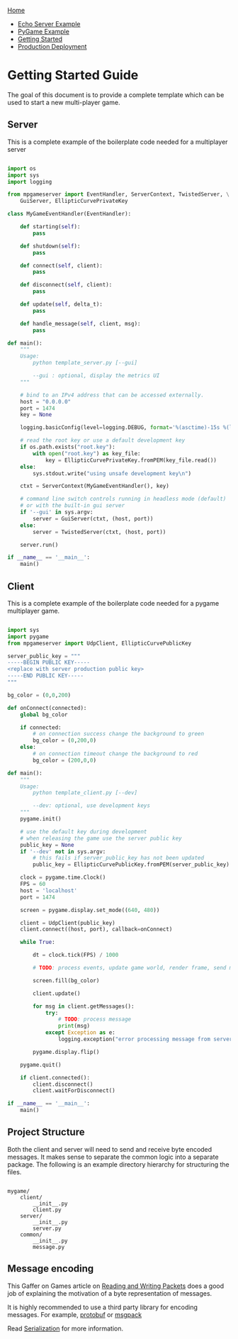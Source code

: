 [Home](../README.md)

* [Echo Server Example](./example.md)
* [PyGame Example](docs/example2.md)
* [Getting Started](./GettingStarted.md)
* [Production Deployment](./ProductionDeployment.md)

# Getting Started Guide

The goal of this document is to provide a complete template which can be used to start a new multi-player game.

## Server

This is a complete example of the boilerplate code needed for a multiplayer server
```python

import os
import sys
import logging

from mpgameserver import EventHandler, ServerContext, TwistedServer, \
    GuiServer, EllipticCurvePrivateKey

class MyGameEventHandler(EventHandler):

    def starting(self):
        pass

    def shutdown(self):
        pass

    def connect(self, client):
        pass

    def disconnect(self, client):
        pass

    def update(self, delta_t):
        pass

    def handle_message(self, client, msg):
        pass

def main():
    """
    Usage:
        python template_server.py [--gui]

        --gui : optional, display the metrics UI
    """

    # bind to an IPv4 address that can be accessed externally.
    host = "0.0.0.0"
    port = 1474
    key = None

    logging.basicConfig(level=logging.DEBUG, format='%(asctime)-15s %(levelname)s %(filename)s:%(funcName)s():%(lineno)d:%(message)s')

    # read the root key or use a default development key
    if os.path.exists("root.key"):
        with open("root.key") as key_file:
            key = EllipticCurvePrivateKey.fromPEM(key_file.read())
    else:
        sys.stdout.write("using unsafe development key\n")

    ctxt = ServerContext(MyGameEventHandler(), key)

    # command line switch controls running in headless mode (default)
    # or with the built-in gui server
    if '--gui' in sys.argv:
        server = GuiServer(ctxt, (host, port))
    else:
        server = TwistedServer(ctxt, (host, port))

    server.run()

if __name__ == '__main__':
    main()


```

## Client

This is a complete example of the boilerplate code needed for a pygame multiplayer game.

```python

import sys
import pygame
from mpgameserver import UdpClient, EllipticCurvePublicKey

server_public_key = """
-----BEGIN PUBLIC KEY-----
<replace with server production public key>
-----END PUBLIC KEY-----
"""

bg_color = (0,0,200)

def onConnect(connected):
    global bg_color

    if connected:
        # on connection success change the background to green
        bg_color = (0,200,0)
    else:
        # on connection timeout change the background to red
        bg_color = (200,0,0)

def main():
    """
    Usage:
        python template_client.py [--dev]

        --dev: optional, use development keys
    """
    pygame.init()

    # use the default key during development
    # when releasing the game use the server public key
    public_key = None
    if '--dev' not in sys.argv:
        # this fails if server_public_key has not been updated
        public_key = EllipticCurvePublicKey.fromPEM(server_public_key)

    clock = pygame.time.Clock()
    FPS = 60
    host = 'localhost'
    port = 1474

    screen = pygame.display.set_mode((640, 480))

    client = UdpClient(public_key)
    client.connect((host, port), callback=onConnect)

    while True:

        dt = clock.tick(FPS) / 1000

        # TODO: process events, update game world, render frame, send messages

        screen.fill(bg_color)

        client.update()

        for msg in client.getMessages():
            try:
                # TODO: process message
                print(msg)
            except Exception as e:
                logging.exception("error processing message from server")

        pygame.display.flip()

    pygame.quit()

    if client.connected():
        client.disconnect()
        client.waitForDisconnect()

if __name__ == '__main__':
    main()

```


## Project Structure

Both the client and server will need to send and receive byte encoded messages.
It makes sense to separate the common logic into a separate package.
The following is an example directory hierarchy for structuring the files.

```

mygame/
    client/
        __init__.py
        client.py
    server/
        __init__.py
        server.py
    common/
        __init__.py
        message.py
```

## Message encoding

This Gaffer on Games article on [Reading and Writing Packets](https://www.gafferongames.com/post/reading_and_writing_packets) does a good job of explaining the motivation of a byte representation of messages.

It is highly recommended to use a third party library for encoding messages.
For example, [protobuf](https://pypi.org/project/protobuf) or [msgpack](https://pypi.org/project/msgpack)

Read [Serialization](serializable.md) for more information.